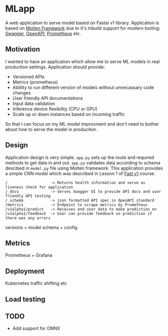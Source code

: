 # MLapp

A web application to serve model based on Fastai v1 library. Application is based on [Molten Framework](https://moltenframework.com/) due to it's inbuild support for modern tooling: [Swagger](https://swagger.io/), [OpenAPI](https://www.openapis.org/), [Prometheus](https://prometheus.io/) etc.

## Motivation

I wanted to have an application which allow me to serve ML models in real production settings. Application should provide:

* Versioned APIs
* Metrics (prometheus)
* Ablility to run different version of models without unnecassary code changes
* User friendly API documentations
* Input data validation
* Inference device flexibility (CPU or GPU)
* Scale up or down instances based on incoming traffic

So that I can focus on my ML model improvment and don't need to bother about how to serve the model in produciton.

## Design

Application design is very simple. `app.py` sets up the route and required methods to get data in and out. `app.py` validates data according to schema descibed in `model.py` file using Molten framework. This application provides a simple CNN model which was described in Lesson 1 of [Fast v1](https://github.com/fastai/fastai/) course.

```
/                   -> Returns health information and serve as liveness check for application
/_docs              -> Serves Swagger UI to provide API docs and user friendly API testing
/_schema            -> json formatted API spec in OpenAPI standard
/metrics            -> Endpoint to scrape metrics by Prometheus
/v1alpha1/predict   -> Receives end user data to make prediction on
/v1alpha1/feedback  -> User can provide feedback on prediction if there was any errors
```

versions + model schema + config

## Metrics

Prometheus + Grafana

## Deployment

Kubernetes
traffic shifting etc

## Load testing

## TODO

* Add support for ONNX